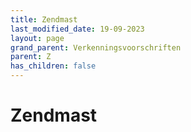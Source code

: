 ```yaml
---
title: Zendmast
last_modified_date: 19-09-2023
layout: page
grand_parent: Verkenningsvoorschriften
parent: Z
has_children: false
---
```


Zendmast
========

